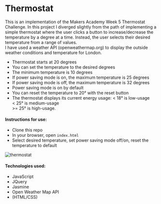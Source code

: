 # Thermostat

This is an implementation of the Makers Academy Week 5 Thermostat Challenge. In this project I diverged slightly from the path of implementing a simple thermostat where the user clicks a button to increase/decrease the temperature by a degree at a time. Instead, the user selects their desired temperature from a range of values.  
I have used a weather API (openweathermap.org) to display the outside weather conditions and temperature for London.

* Thermostat starts at 20 degrees
* You can set the temperature to the desired degrees
* The minimum temperature is 10 degrees
* If power saving mode is on, the maximum temperature is 25 degrees
* If power saving mode is off, the maximum temperature is 32 degrees
* Power saving mode is on by default
* You can reset the temperature to 20° with the reset button
* The thermostat displays its current energy usage:
< 18° is low-usage  
< 25° is medium-usage  
\>= 25° is high-usage.

#### Instructions for use:
- Clone this repo
- In your browser, open ```index.html```
- Select desired temperature, set power saving mode off/on,  reset the temperature to default

![thermostat](https://github.com/rorymcgit/thermostat-JavaScript/blob/master/Thermostat_highusage.png)

#### Technologies used:
- JavaScript
- JQuery
- Jasmine
- Open Weather Map API
- (HTML/CSS)
